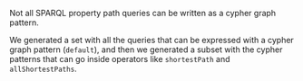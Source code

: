 Not all SPARQL property path queries can be written as a cypher graph pattern.

We generated a set with all the queries that can be expressed with a cypher graph pattern (`default`), and then we generated a subset with the cypher patterns that can go inside operators like `shortestPath` and `allShortestPaths`.